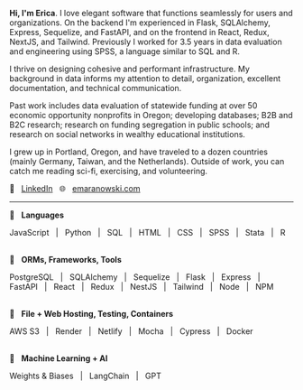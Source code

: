 **Hi, I'm Erica**. I love elegant software that functions seamlessly for users and organizations. On the backend I'm experienced in Flask, SQLAlchemy, Express, Sequelize, and FastAPI, and on the frontend in React, Redux, NextJS, and Tailwind. Previously I worked for 3.5 years in data evaluation and engineering using SPSS, a language similar to SQL and R.

I thrive on designing cohesive and performant infrastructure. My background in data informs my attention to detail, organization, excellent documentation, and technical communication.

Past work includes data evaluation of statewide funding at over 50 economic opportunity nonprofits in Oregon; developing databases; B2B and B2C research; research on funding segregation in public schools; and research on social networks in wealthy educational institutions.

I grew up in Portland, Oregon, and have traveled to a dozen countries (mainly Germany, Taiwan, and the Netherlands). Outside of work, you can catch me reading sci-fi, exercising, and volunteering.

👤 &nbsp; [LinkedIn](https://in.linkedin.com/in/erica-maranowski) &nbsp; 🌐 &nbsp; [emaranowski.com](https://emaranowski.com)
<br>

***

🔹 &nbsp; **Languages**

JavaScript &nbsp; | &nbsp;
Python &nbsp; | &nbsp;
SQL &nbsp; | &nbsp;
HTML &nbsp; | &nbsp;
CSS &nbsp; | &nbsp;
SPSS &nbsp; | &nbsp;
Stata &nbsp; | &nbsp;
R
<br><br>

🔹 &nbsp; **ORMs, Frameworks, Tools**

PostgreSQL &nbsp; | &nbsp;
SQLAlchemy &nbsp; | &nbsp;
Sequelize &nbsp; | &nbsp;
Flask &nbsp; | &nbsp;
Express &nbsp; | &nbsp;
FastAPI &nbsp; | &nbsp;
React &nbsp; | &nbsp;
Redux &nbsp; | &nbsp;
NestJS &nbsp; | &nbsp;
Tailwind &nbsp; | &nbsp;
Node &nbsp; | &nbsp;
NPM
<br><br>

🔹 &nbsp; **File + Web Hosting, Testing, Containers**

AWS S3 &nbsp; | &nbsp;
Render &nbsp; | &nbsp;
Netlify &nbsp; | &nbsp;
Mocha &nbsp; | &nbsp;
Cypress &nbsp; | &nbsp;
Docker
<br><br>

🔹 &nbsp; **Machine Learning + AI**

Weights & Biases &nbsp; | &nbsp;
LangChain &nbsp; | &nbsp;
GPT
